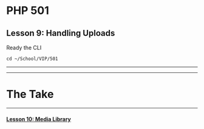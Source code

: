 # PHP 501
## Lesson 9: Handling Uploads

Ready the CLI

`cd ~/School/VIP/501`

___


___

# The Take

___

#### [Lesson 10: Media Library](https://github.com/inkVerb/vip/blob/master/501-php/Lesson-10.md)
